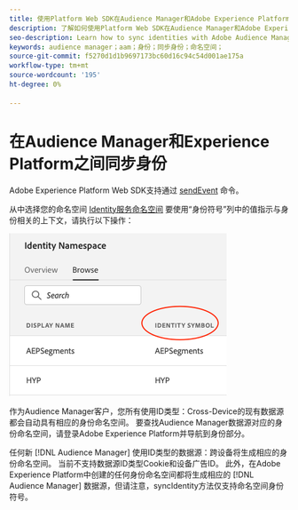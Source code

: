 ```yaml
---
title: 使用Platform Web SDK在Audience Manager和Adobe Experience Platform之间同步身份
description: 了解如何使用Platform Web SDK在Audience Manager和Adobe Experience Platform之间同步身份
seo-description: Learn how to sync identities with Adobe Audience Manager with Experience Platform Web SDK
keywords: audience manager；aam；身份；同步身份；命名空间；
source-git-commit: f5270d1d1b9697173bc60d16c94c54d001ae175a
workflow-type: tm+mt
source-wordcount: '195'
ht-degree: 0%

---
```



# 在Audience Manager和Experience Platform之间同步身份

Adobe Experience Platform Web SDK支持通过 [sendEvent](./overview.md#syncing-identities) 命令。

从中选择您的命名空间 [Identity服务命名空间](../../identity/../identity-service/namespaces.md) 要使用“身份符号”列中的值指示与身份相关的上下文，请执行以下操作：

![命名空间UI视图](../assets/identity/edge_namespaceUI_identity-symbol.png)

作为Audience Manager客户，您所有使用ID类型：Cross-Device的现有数据源都会自动具有相应的身份命名空间。 要查找Audience Manager数据源对应的身份命名空间，请登录Adobe Experience Platform并导航到身份部分。

任何新 [!DNL Audience Manager] 使用ID类型的数据源：跨设备将生成相应的身份命名空间。 当前不支持数据源ID类型Cookie和设备广告ID。 此外，在Adobe Experience Platform中创建的任何身份命名空间都将生成相应的 [!DNL Audience Manager] 数据源，但请注意，syncIdentity方法仅支持命名空间身份符号。
